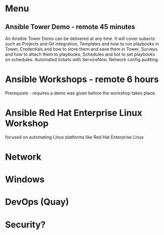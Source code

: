 # Menu

## Ansible Tower Demo - remote 45 minutes

An Ansible Tower Demo can be delivered at any time. It will cover subects such as Projects and Git integration, Templates and how to run playbooks in Tower, Credentials and how to store them and save them in Tower, Surveys and how to attach them to playbooks, Schedules and hot to set playbooks on schedules. Automated tickets with ServiceNow, Network config auditing.



# Ansible Workshops - remote 6 hours

Prerequists - requires a demo was given before the workshop takes place.

# Ansible Red Hat Enterprise Linux Workshop 
  focused on automating Linux platforms like Red Hat Enterprise Linux
  
  # Network
  
  # Windows
  
  # DevOps (Quay)
  
  # Security?


